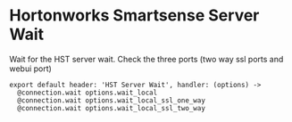 # Hortonworks Smartsense Server Wait

Wait for the HST server wait. Check the three ports (two way ssl ports and webui port)

    export default header: 'HST Server Wait', handler: (options) ->
      @connection.wait options.wait_local
      @connection.wait options.wait_local_ssl_one_way
      @connection.wait options.wait_local_ssl_two_way
